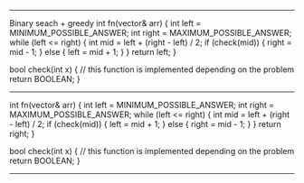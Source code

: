 ***************************************************
Binary seach + greedy
int fn(vector<int>& arr) {
    int left = MINIMUM_POSSIBLE_ANSWER;
    int right = MAXIMUM_POSSIBLE_ANSWER;
    while (left <= right) {
        int mid = left + (right - left) / 2;
        if (check(mid)) {
            right = mid - 1;
        } else {
            left = mid + 1;
        }
    }
    return left;
}

bool check(int x) {
    // this function is implemented depending on the problem
    return BOOLEAN;
}
***************************************************
int fn(vector<int>& arr) {
    int left = MINIMUM_POSSIBLE_ANSWER;
    int right = MAXIMUM_POSSIBLE_ANSWER;
    while (left <= right) {
        int mid = left + (right - left) / 2;
        if (check(mid)) {
            left = mid + 1;
        } else {
            right = mid - 1;
        }
    }
    return right;
}

bool check(int x) {
    // this function is implemented depending on the problem
    return BOOLEAN;
}
***************************************************
